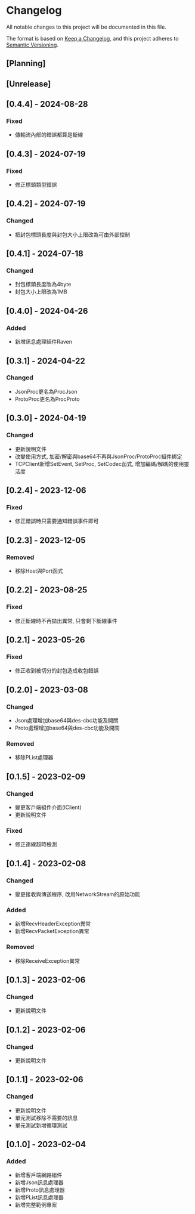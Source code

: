 # Changelog
All notable changes to this project will be documented in this file.

The format is based on [Keep a Changelog](https://keepachangelog.com/en/1.0.0/),
and this project adheres to [Semantic Versioning](https://semver.org/spec/v2.0.0.html).

## [Planning]

## [Unrelease]

## [0.4.4] - 2024-08-28
### Fixed
- 傳輸流內部的錯誤都算是斷線

## [0.4.3] - 2024-07-19
### Fixed
- 修正標頭類型錯誤

## [0.4.2] - 2024-07-19
### Changed
- 把封包標頭長度與封包大小上限改為可由外部控制

## [0.4.1] - 2024-07-18
### Changed
- 封包標頭長度改為4byte
- 封包大小上限改為1MB

## [0.4.0] - 2024-04-26
### Added
- 新增訊息處理組件Raven

## [0.3.1] - 2024-04-22
### Changed
- JsonProc更名為ProcJson
- ProtoProc更名為ProcProto

## [0.3.0] - 2024-04-19
### Changed
- 更新說明文件
- 改變使用方式, 加密/解密與base64不再與JsonProc/ProtoProc組件綁定
- TCPClient新增SetEvent, SetProc, SetCodec函式, 增加編碼/解碼的使用靈活度

## [0.2.4] - 2023-12-06
### Fixed
- 修正錯誤時只需要通知錯誤事件即可

## [0.2.3] - 2023-12-05
### Removed
- 移除Host與Port函式

## [0.2.2] - 2023-08-25
### Fixed
- 修正斷線時不再拋出異常, 只會剩下斷線事件

## [0.2.1] - 2023-05-26
### Fixed
- 修正收到被切分的封包造成收包錯誤

## [0.2.0] - 2023-03-08
### Changed
- Json處理增加base64與des-cbc功能及開關
- Proto處理增加base64與des-cbc功能及開關
### Removed
- 移除PList處理器

## [0.1.5] - 2023-02-09
### Changed
- 變更客戶端組件介面(IClient)
- 更新說明文件
### Fixed
- 修正連線超時檢測

## [0.1.4] - 2023-02-08
### Changed
- 變更接收與傳送程序, 改用NetworkStream的原始功能
### Added
- 新增RecvHeaderException異常
- 新增RecvPacketException異常
### Removed
- 移除ReceiveException異常

## [0.1.3] - 2023-02-06
### Changed
- 更新說明文件

## [0.1.2] - 2023-02-06
### Changed
- 更新說明文件

## [0.1.1] - 2023-02-06
### Changed
- 更新說明文件
- 單元測試移除不需要的訊息
- 單元測試新增循環測試

## [0.1.0] - 2023-02-04
### Added
- 新增客戶端網路組件
- 新增Json訊息處理器
- 新增Proto訊息處理器
- 新增PList訊息處理器
- 新增完整範例專案